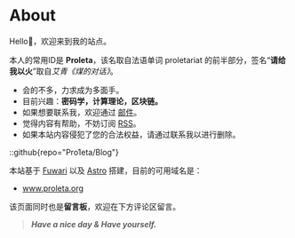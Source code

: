 # About

Hello👋，欢迎来到我的站点。

本人的常用ID是 **Proleta**，该名取自法语单词 proletariat 的前半部分，签名“**请给我以火**”取自*艾青《煤的对话》*。

- 会的不多，力求成为多面手。
- 目前兴趣：**密码学，计算理论，区块链。**
- 如果想要联系我，欢迎通过 [邮件](mailto:pro1etac@gmail.com)。
- 觉得内容有帮助，不妨订阅 [RSS](https://proleta.org/rss.xml)。
- 如果本站内容侵犯了您的合法权益，请通过联系我以进行删除。

::github{repo="Pro1eta/Blog"}

本站基于 [Fuwari](https://github.com/saicaca/fuwari) 以及 [Astro](https://github.com/withastro/astro) 搭建，目前的可用域名是：
- www.proleta.org

该页面同时也是**留言板**，欢迎在下方评论区留言。

> ***Have a nice day & Have yourself.***